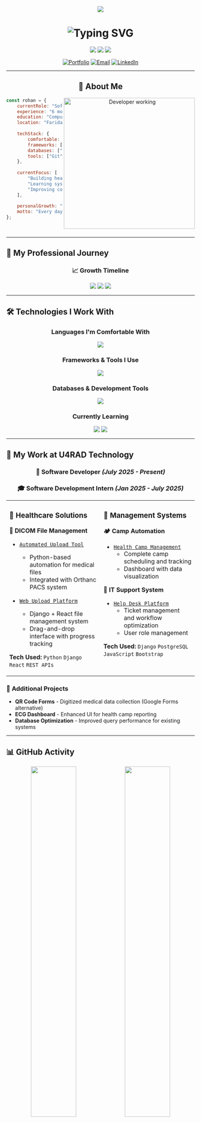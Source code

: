<div align="center">

<img src="https://capsule-render.vercel.app/api?type=waving&color=0:E1306C,50:FFDC80,100:667eea&height=280&section=header&text=Rohan%20Jangid&fontSize=45&fontColor=fff&animation=twinkling&fontAlignY=38&desc=Software%20Developer%20%7C%20Backend%20Enthusiast&descAlignY=51&descAlign=62" />

<h1>
  <img src="https://readme-typing-svg.herokuapp.com?font=JetBrains+Mono&size=28&pause=1000&color=667EEA&center=true&vCenter=true&width=500&height=60&lines=👋+Hello,+I'm+Rohan+Jangid;💻+Software+Developer+at+U4RAD;🌱+Learning+%26+Growing+Daily;🚀+Building+Real-World+Solutions" alt="Typing SVG" />
</h1>

<p align="center">
  <img src="https://img.shields.io/badge/🎓_Computer_Engineering-Recent_Graduate-success?style=flat-square&labelColor=667eea&color=764ba2" />
  <img src="https://img.shields.io/badge/💼_Currently-Software_Developer-brightgreen?style=flat-square&labelColor=667eea&color=f093fb" />
  <img src="https://img.shields.io/badge/📍_Location-Faridabad,_India-red?style=flat-square&labelColor=667eea&color=4facfe" />
</p>

<div align="center">
  
[![Portfolio](https://custom-icon-badges.demolab.com/badge/-Portfolio-667eea?style=for-the-badge&logo=globe&logoColor=white&labelColor=764ba2)](https://portfoliowebsite-two-beige.vercel.app)
[![Email](https://custom-icon-badges.demolab.com/badge/-Email-EA4335?style=for-the-badge&logo=mail&logoColor=white&labelColor=FF6B6B)](mailto:rohanjangid631@gmail.com)
[![LinkedIn](https://custom-icon-badges.demolab.com/badge/-LinkedIn-0A66C2?style=for-the-badge&logo=linkedin-in&logoColor=white&labelColor=4facfe)](https://www.linkedin.com/in/rohan-jangid-a54b68229/)

</div>

</div>

---

<div align="center">

## 🌟 About Me

<img align="right" alt="Developer working" width="350" src="https://raw.githubusercontent.com/devSouvik/devSouvik/master/gif3.gif">

</div>

```javascript
const rohan = {
    currentRole: "Software Developer at U4RAD Technology",
    experience: "6 months internship + Current full-time role",
    education: "Computer Engineering Graduate (SPPU)",
    location: "Faridabad, India 🇮🇳",
    
    techStack: {
        comfortable: ["Java", "Python", "JavaScript"],
        frameworks: ["Django", "Spring Boot", "React"],
        databases: ["PostgreSQL", "MySQL"],
        tools: ["Git", "VS Code", "Postman", "Docker (learning)"]
    },
    
    currentFocus: [
        "Building healthcare solutions",
        "Learning system design patterns",
        "Improving code quality & best practices"
    ],
    
    personalGrowth: "From intern to developer in 6 months! 📈",
    motto: "Every day is a learning opportunity 🌱"
};
```

<br clear="right"/>

---

## 🎯 My Professional Journey

<div align="center">

### 📈 **Growth Timeline**

<img src="https://img.shields.io/badge/Jan_2025-Started_Internship-blue?style=for-the-badge&logo=calendar&logoColor=white&labelColor=667eea" />
<img src="https://img.shields.io/badge/July_2025-Promoted_to_Developer-green?style=for-the-badge&logo=trophy&logoColor=white&labelColor=4facfe" />
<img src="https://img.shields.io/badge/Current-Growing_&_Learning-orange?style=for-the-badge&logo=trending-up&logoColor=white&labelColor=f093fb" />

</div>

---

## 🛠️ Technologies I Work With

<div align="center">

### **Languages I'm Comfortable With**
<p>
  <img src="https://skillicons.dev/icons?i=java,python,javascript,html,css" />
</p>

### **Frameworks & Tools I Use**
<p>
  <img src="https://skillicons.dev/icons?i=django,spring,react,bootstrap,git" />
</p>

### **Databases & Development Tools**
<p>
  <img src="https://skillicons.dev/icons?i=postgresql,mysql,vscode,postman,github" />
</p>

### **Currently Learning**
<p>
  <img src="https://skillicons.dev/icons?i=docker,aws" />
  <img src="https://img.shields.io/badge/System_Design-Learning-yellow?style=for-the-badge&logo=architecture&logoColor=white" />
</p>

</div>

---

## 🚀 My Work at U4RAD Technology

<div align="center">

### 💼 **Software Developer** *(July 2025 - Present)*
### 🎓 **Software Development Intern** *(Jan 2025 - July 2025)*

</div>

<table>
<tr>
<td width="50%" valign="top">

### 🏥 **Healthcare Solutions**

**🔄 DICOM File Management**
- [`Automated Upload Tool`](https://github.com/rjangid631/U4rad-Orthanc-Job-Monitor-.git)
  - Python-based automation for medical files
  - Integrated with Orthanc PACS system
  
- [`Web Upload Platform`](https://github.com/rjangid631/U4RAD_DICOM_UPLOAD_PROJECT.git)
  - Django + React file management system
  - Drag-and-drop interface with progress tracking

**Tech Used:** `Python` `Django` `React` `REST APIs`

</td>
<td width="50%" valign="top">

### 🎯 **Management Systems**

**🏕️ Camp Automation**
- [`Health Camp Management`](https://github.com/rjangid631/campautomation.git)
  - Complete camp scheduling and tracking
  - Dashboard with data visualization
  
**🧾 IT Support System**
- [`Help Desk Platform`](https://github.com/rjangid631/HelpDesk.git)
  - Ticket management and workflow optimization
  - User role management

**Tech Used:** `Django` `PostgreSQL` `JavaScript` `Bootstrap`

</td>
</tr>
</table>

### 📱 **Additional Projects**
- **QR Code Forms** - Digitized medical data collection (Google Forms alternative)
- **ECG Dashboard** - Enhanced UI for health camp reporting
- **Database Optimization** - Improved query performance for existing systems

---

## 📊 GitHub Activity

<div align="center">

<img width="49%" src="https://github-readme-stats.vercel.app/api?username=rjangid631&show_icons=true&theme=tokyonight&count_private=true&hide_border=true" />
<img width="49%" src="https://github-readme-streak-stats.demolab.com/?user=rjangid631&theme=tokyonight&hide_border=true" />

<br><br>

<img width="55%" src="https://github-readme-stats.vercel.app/api/top-langs/?username=rjangid631&layout=compact&theme=tokyonight&hide_border=true" />

</div>

---

## 🌱 What I'm Learning & Improving

<div align="center">

<table>
<tr>
<td align="center" width="33%">
<img src="https://img.icons8.com/color/64/000000/code.png"/>
<h3>🔧 Code Quality</h3>
<p><em>Writing cleaner, more maintainable code</em></p>
</td>
<td align="center" width="33%">
<img src="https://img.icons8.com/color/64/000000/system-design.png"/>
<h3>🏗️ System Design</h3>
<p><em>Understanding scalable architecture patterns</em></p>
</td>
<td align="center" width="33%">
<img src="https://img.icons8.com/color/64/000000/api.png"/>
<h3>🌐 API Development</h3>
<p><em>Building robust RESTful services</em></p>
</td>
</tr>
</table>

</div>

---

## 📈 My Learning Goals

<div align="center">

```mermaid
graph TD
    A[Current Skills] --> B[Intermediate Goals]
    B --> C[Advanced Goals]
    
    A --> A1[Django & Spring Boot]
    A --> A2[Basic Database Design]
    A --> A3[Frontend Development]
    
    B --> B1[System Design Patterns]
    B --> B2[Docker & Containerization]
    B --> B3[Advanced SQL Optimization]
    
    C --> C1[Microservices Architecture]
    C --> C2[Cloud Technologies AWS]
    C --> C3[Performance Optimization]
```

</div>

---

## 🏆 My Growth Milestones

<div align="center">

<img src="https://github-profile-trophy.vercel.app/?username=rjangid631&theme=tokyonight&no-frame=true&no-bg=true&margin-w=4&row=1&column=6" />

### **Professional Achievements**
- ✅ Successfully completed 6-month internship
- ✅ Promoted to full-time Software Developer
- ✅ Delivered 6+ production-ready projects
- ✅ Working with real healthcare systems
- 🎯 Building expertise in backend development

</div>

---

## 💭 What I Bring as a Junior Developer

<div align="center">

<table>
<tr>
<td align="center" width="25%">
<h4>🧠 <b>Quick Learner</b></h4>
<p><em>From intern to developer in 6 months</em></p>
</td>
<td align="center" width="25%">
<h4>🎯 <b>Problem Solver</b></h4>
<p><em>Built solutions for real healthcare challenges</em></p>
</td>
<td align="center" width="25%">
<h4>📚 <b>Growth Mindset</b></h4>
<p><em>Always eager to learn new technologies</em></p>
</td>
<td align="center" width="25%">
<h4>🤝 <b>Team Player</b></h4>
<p><em>Collaborative approach to development</em></p>
</td>
</tr>
</table>

</div>

---

## 🎯 Current Focus Areas

<div align="center">

### 📖 **What I'm Working On**

<img src="https://img.shields.io/badge/📊_System_Design-Learning_Fundamentals-blue?style=for-the-badge&logo=architecture" />
<img src="https://img.shields.io/badge/🐳_Docker-Containerization_Basics-lightblue?style=for-the-badge&logo=docker" />
<img src="https://img.shields.io/badge/☁️_AWS-Cloud_Computing_Intro-orange?style=for-the-badge&logo=amazon-aws" />

### 🎓 **Resources I'm Using**
- System Design Interview Books
- Docker & Kubernetes Tutorials  
- AWS Free Tier Exploration
- Clean Code Practices
- Database Optimization Techniques

</div>

---

## 🤝 Let's Connect!

<div align="center">

### 💼 **I'm interested in:**

<table>
<tr>
<td align="center" width="33%">
<h4>🌟 <b>Learning Opportunities</b></h4>
<p><em>Mentorship & knowledge sharing</em></p>
</td>
<td align="center" width="33%">
<h4>🤝 <b>Collaboration</b></h4>
<p><em>Working on interesting projects</em></p>
</td>
<td align="center" width="33%">
<h4>💡 <b>Tech Discussions</b></h4>
<p><em>Sharing experiences & best practices</em></p>
</td>
</tr>
</table>

<br>

<table>
<tr>
<td align="center" width="33%">
<a href="https://portfoliowebsite-two-beige.vercel.app">
<img src="https://img.shields.io/badge/🌐_Portfolio-See_My_Work-667eea?style=for-the-badge&labelColor=764ba2" />
<br><sub><b>My Projects</b></sub>
</a>
</td>
<td align="center" width="33%">
<a href="mailto:rohanjangid631@gmail.com">
<img src="https://img.shields.io/badge/📧_Email-Let's_Chat-EA4335?style=for-the-badge&labelColor=FF6B6B" />
<br><sub><b>Get In Touch</b></sub>
</a>
</td>
<td align="center" width="33%">
<a href="https://www.linkedin.com/in/rohan-jangid-a54b68229/">
<img src="https://img.shields.io/badge/💼_LinkedIn-Professional_Connect-0A66C2?style=for-the-badge&labelColor=4facfe" />
<br><sub><b>Network</b></sub>
</a>
</td>
</tr>
</table>

<br>

<img src="https://readme-typing-svg.herokuapp.com?font=Fira+Code&size=18&pause=1000&color=667EEA&center=true&vCenter=true&width=500&lines=Thanks+for+checking+out+my+profile!+%F0%9F%91%8B;Always+excited+to+learn+and+grow!+%F0%9F%9A%80;Let's+connect+and+share+knowledge!+%E2%9C%A8" alt="Footer Typing SVG" />

</div>

---

<div align="center">

<img src="https://komarev.com/ghpvc/?username=rjangid631&color=667eea&style=for-the-badge&label=PROFILE+VIEWS" />

<br>

<img src="https://capsule-render.vercel.app/api?type=waving&color=0:667eea,100:764ba2&height=100&section=footer" />

</div>
